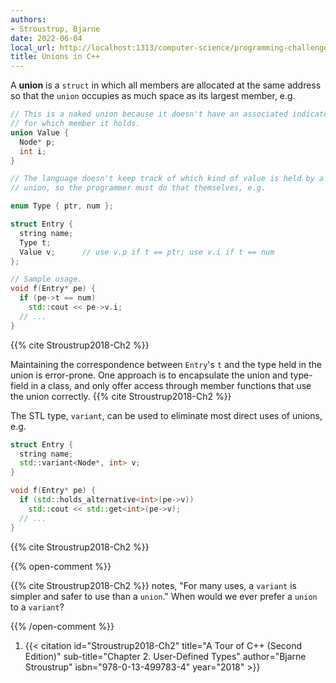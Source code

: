 ```yaml
---
authors:
- Stroustrup, Bjarne
date: 2022-06-04
local_url: http://localhost:1313/computer-science/programming-challenges/language-concepts/type-systems/user-defined-types/unions-in-cpp/
title: Unions in C++
---
```


A **union** is a `struct` in which all members are allocated at the same
address so that the `union` occupies as much space as its largest
member, e.g.

```cpp
// This is a naked union because it doesn't have an associated indicator
// for which member it holds.
union Value {
  Node* p;
  int i;
}

// The language doesn't keep track of which kind of value is held by a
// union, so the programmer must do that themselves, e.g.

enum Type { ptr, num };

struct Entry {
  string name;
  Type t;
  Value v;      // use v.p if t == ptr; use v.i if t == num
};

// Sample usage.
void f(Entry* pe) {
  if (pe->t == num)
    std::cout << pe->v.i;
  // ...
}
```

{{% cite Stroustrup2018-Ch2 %}}

Maintaining the correspondence between `Entry`'s `t` and the type held
in the union is error-prone. One approach is to encapsulate the union
and type-field in a class, and only offer access through member
functions that use the union correctly. {{% cite Stroustrup2018-Ch2 %}}

The STL type, `variant`, can be used to eliminate most direct uses of
unions, e.g.

```cpp
struct Entry {
  string name;
  std::variant<Node*, int> v;
}

void f(Entry* pe) {
  if (std::holds_alternative<int>(pe->v))
    std::cout << std::get<int>(pe->v);
  // ...
}
```

{{% cite Stroustrup2018-Ch2 %}}

{{% open-comment %}}

{{% cite Stroustrup2018-Ch2 %}} notes, "For many uses, a `variant` is
simpler and safer to use than a `union`." When would we ever prefer a
`union` to a `variant`?

{{% /open-comment %}}

1. {{< citation
  id="Stroustrup2018-Ch2"
  title="A Tour of C++ (Second Edition)"
  sub-title="Chapter 2. User-Defined Types"
  author="Bjarne Stroustrup"
  isbn="978-0-13-499783-4"
  year="2018" >}}
